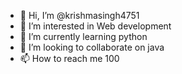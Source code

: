 - 👋 Hi, I’m @krishmasingh4751
- 👀 I’m interested in Web development
- 🌱 I’m currently learning python
- 💞️ I’m looking to collaborate on java
- 📫 How to reach me 100

<!---
krishmasingh4751/krishmasingh4751 is a ✨ special ✨ repository because its `README.md` (this file) appears on your GitHub profile.
You can click the Preview link to take a look at your changes.
--->
